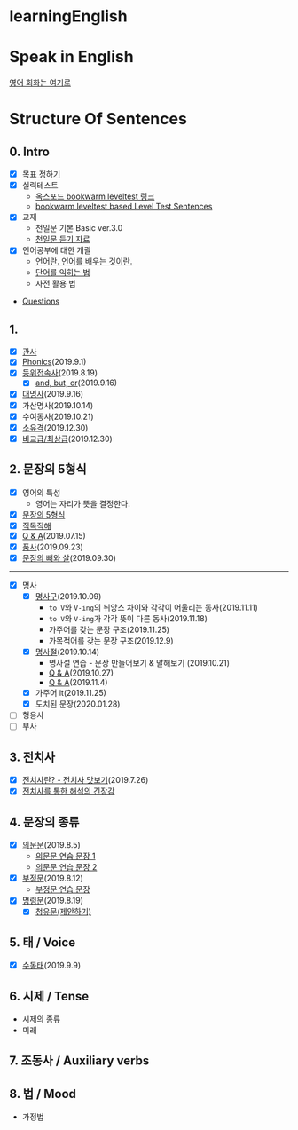 # learningEnglish
# Speak in English
[영어 회화는 여기로](docs/SpeakInEng/index.md)
# Structure Of Sentences
## 0. Intro
- [x] [목표 정하기](docs/goal.md)
- [x] 실력테스트
  - [옥스포드 bookwarm leveltest 링크](https://elt.oup.com/student/readersleveltest/?cc=kr&selLanguage=ko)
  - [bookwarm leveltest based Level Test Sentences](docs/levelTest.md)
- [x] 교재
  - 천일문 기본 Basic ver.3.0
  - [천일문 듣기 자료](http://www.cedubook.com/adm/library/down_pop.php?idx=448&type=1)
- [x] 언어공부에 대한 개괄
  - [언어란. 언어를 배우는 것이란.](./docs/aboutLanguage.md)
  - [단어를 익히는 법](./docs/words.md)
  - 사전 활용 법
- [Questions](docs/QnA.md)

## 1.
- [x] [관사](docs/article.md)
- [x] [Phonics](./docs/phonics.md)(2019.9.1)
- [x] [등위접속사](./docs/coordinatingConjunction1.md)(2019.8.19)
  - [x] [and, but, or](./docs/coordinatingConjunction2.md)(2019.9.16)
- [x] [대명사](./docs/pronoun.md)(2019.9.16)
- [x] 가산명사(2019.10.14)
- [x] 수여동사(2019.10.21)
- [x] [소유격](docs/possessive.md)(2019.12.30)
- [x] [비교급/최상급](docs/comparative-superlative.md)(2019.12.30)
## 2. 문장의 5형식
- [x] 영어의 특성
  - 영어는 자리가 뜻을 결정한다.
- [x] [문장의 5형식](docs/fiveStructures.md)
- [x] [직독직해](docs/HowtoRead.md)
- [x] [Q & A](docs/QnA_1.md)(2019.07.15)
- [x] [품사](docs/partsOfSpeech.md)(2019.09.23)
- [x] [문장의 뼈와 살](docs/partsOfSpeech2.md)(2019.09.30)
-----------------
- [x] [명사](docs/nounPhraseClause.md)
  - [x] [명사구](docs/nounPhrase.md)(2019.10.09)
    - `to V`와 `V-ing`의 뉘앙스 차이와 각각이 어울리는 동사(2019.11.11)
    - `to V`와 `V-ing`가 각각 뜻이 다른 동사(2019.11.18)
    - 가주어를 갖는 문장 구조(2019.11.25)
    - 가목적어를 갖는 문장 구조(2019.12.9)
  - [x] [명사절](docs/nounClause.md)(2019.10.14)
    - 명사절 연습 - 문장 만들어보기 & 말해보기 (2019.10.21)
    - [Q & A](docs/QnA_2.md)(2019.10.27)
    - [Q & A](docs/QnA_3.md)(2019.11.4)
  - [x] 가주어 it(2019.11.25)
  - [x] 도치된 문장(2020.01.28)
- [ ] 형용사
- [ ] 부사
## 3. 전치사
- [x] [전치사란? - 전치사 맛보기](docs/preposition.md)(2019.7.26)
- [x] [전치사를 통한 해석의 긴장감](2019.8.19)
## 4. 문장의 종류
- [x] [의문문](docs/question.md)(2019.8.5)
  - [의문문 연습 문장 1](docs/questionHW1.md)
  - [의문문 연습 문장 2](docs/questionHW2.md)
- [x] [부정문](docs/negation.md)(2019.8.12)
  - [부정문 연습 문장](docs/negationHW.md)
- [x] [명령문](docs/command.md)(2019.8.19)
  - [x] [청유문(제안하기)](docs/request.md)
## 5. 태 / Voice
- [x] [수동태](docs/passive.md)(2019.9.9)
## 6. 시제 / Tense
- 시제의 종류
- 미래
## 7. 조동사 / Auxiliary verbs
## 8. 법 / Mood
- 가정법




